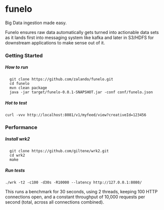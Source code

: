 # funelo
Big Data ingestion made easy.


Funelo ensures raw data automatically gets turned into actionable data sets as it lands first into messaging system like kafka and later in S3/HDFS for downstream applications to make sense out of it.

### Getting Started 

##### How to run
```shell
  git clone https://github.com/zalando/funelo.git
  cd funelo
  mvn clean package
  java -jar target/funelo-0.0.1-SNAPSHOT.jar -conf conf/funelo.json
```    

##### Hot to test
```shell
curl -vvv http://localhost:8081/v1/myfeed/view?creativeId=123456
```

### Performance 

##### Install wrk2
```shell
  git clone https://github.com/giltene/wrk2.git
  cd wrk2
  make
```

##### Run tests
```shell
./wrk -t2 -c100 -d30s -R10000 --latency http://127.0.0.1:8080/
```
This runs a benchmark for 30 seconds, using 2 threads, keeping 100 HTTP connections open, and a constant throughput of 10,000 requests per second (total, across all connections combined).
